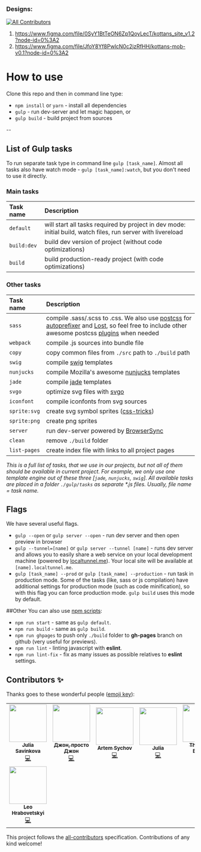 ### Designs:
<!-- ALL-CONTRIBUTORS-BADGE:START - Do not remove or modify this section -->
[![All Contributors](https://img.shields.io/badge/all_contributors-8-orange.svg?style=flat-square)](#contributors-)
<!-- ALL-CONTRIBUTORS-BADGE:END -->
1. https://www.figma.com/file/0SyY1BtTeON6Zp1QoyLecT/kottans_site_v1.2?node-id=0%3A2
2. https://www.figma.com/file/JfoY8Yf8PwlcN0c2jzRfHH/kottans-mob-v0.1?node-id=0%3A2


# How to use


Clone this repo and then in command line type:

* `npm install` or `yarn` - install all dependencies
* `gulp` - run dev-server and let magic happen, or
* `gulp build` - build project from sources

--

## List of Gulp tasks

To run separate task type in command line `gulp [task_name]`.
Almost all tasks also have watch mode - `gulp [task_name]:watch`, but you don't need to use it directly.

### Main tasks
Task name          | Description                                                      
:------------------|:----------------------------------
`default`          | will start all tasks required by project in dev mode: initial build, watch files, run server with livereload
`build:dev`        | build dev version of project (without code optimizations)
`build`            | build production-ready project (with code optimizations)

### Other tasks
Task name          | Description                                                      
:------------------|:----------------------------------
`sass` 	         | compile .sass/.scss to .css. We also use [postcss](https://github.com/postcss/postcss) for [autoprefixer](https://github.com/postcss/autoprefixer) and [Lost](https://github.com/peterramsing/lost), so feel free to include other awesome postcss [plugins](https://github.com/postcss/postcss#plugins) when needed
`webpack`          | compile .js sources into bundle file
`copy`             | copy common files from `./src` path to `./build` path
`swig`             | compile [swig](http://paularmstrong.github.io/swig/)  templates
`nunjucks`         | compile Mozilla's awesome [nunjucks](https://mozilla.github.io/nunjucks/) templates
`jade`             | compile [jade](http://jade-lang.com/) templates
`svgo`             | optimize svg files with [svgo](https://github.com/svg/svgo)
`iconfont`         | compile iconfonts from svg sources
`sprite:svg`       | create svg symbol sprites ([css-tricks](https://css-tricks.com/svg-sprites-use-better-icon-fonts/))
`sprite:png`       | create png sprites
`server`           | run dev-server powered by [BrowserSync](https://www.browsersync.io/)
`clean`            | remove `./build` folder
`list-pages`       | create index file with links to all project pages

_This is a full list of tasks, that we use in our projects, but not all of them should be available in current project. For example, we only use one template engine out of these three [`jade`, `nunjucks`, `swig`]. All available tasks are placed in a folder `./gulp/tasks` as separate *.js files. Usually, file name = task name._


## Flags

We have several useful flags.

* `gulp --open` or `gulp server --open` - run dev server and then open preview in browser
* `gulp --tunnel=[name]` or `gulp server --tunnel [name]` - runs dev server and allows you to easily share a web service on your local development machine (powered by [localtunnel.me](https://localtunnel.me/)). Your local site will be available at `[name].localtunnel.me`.
* `gulp [task_name] --prod` or `gulp [task_name] --production` - run task in production mode. Some of the tasks (like, sass or js compilation) have additional settings for production mode (such as code minification), so with this flag you can force production mode. `gulp build` uses this mode by default.

##Other
You can also use [npm scripts](https://docs.npmjs.com/misc/scripts):

* `npm run start` - same as `gulp default`.
* `npm run build` - same as `gulp build`.
* `npm run ghpages` to push only `./build` folder to **gh-pages** branch on github (very useful for previews).
* `npm run lint` - linting javascript with **eslint**.
* `npm run lint-fix` - fix as many issues as possible relatives to **eslint** settings.



## Contributors ✨

Thanks goes to these wonderful people ([emoji key](https://allcontributors.org/docs/en/emoji-key)):

<!-- ALL-CONTRIBUTORS-LIST:START - Do not remove or modify this section -->
<!-- prettier-ignore-start -->
<!-- markdownlint-disable -->
<table>
  <tr>
    <td align="center"><a href="http://www.programulya.com"><img src="https://avatars0.githubusercontent.com/u/2372431?v=4" width="100px;" alt=""/><br /><sub><b>Julia Savinkova</b></sub></a><br /><a href="https://github.com/kottans/kottans/commits?author=programulya" title="Code">💻</a></td>
    <td align="center"><a href="https://github.com/sudodoki"><img src="https://avatars3.githubusercontent.com/u/1506905?v=4" width="100px;" alt=""/><br /><sub><b>Джон, просто Джон</b></sub></a><br /><a href="https://github.com/kottans/kottans/commits?author=sudodoki" title="Code">💻</a></td>
    <td align="center"><a href="http://artemsychov.com/"><img src="https://avatars3.githubusercontent.com/u/1478985?v=4" width="100px;" alt=""/><br /><sub><b>Artem Sychov</b></sub></a><br /><a href="https://github.com/kottans/kottans/commits?author=suchov" title="Code">💻</a></td>
    <td align="center"><a href="https://github.com/mayosh"><img src="https://avatars0.githubusercontent.com/u/3317247?v=4" width="100px;" alt=""/><br /><sub><b>Julia</b></sub></a><br /><a href="https://github.com/kottans/kottans/commits?author=mayosh" title="Code">💻</a></td>
    <td align="center"><a href="https://gitter.im"><img src="https://avatars2.githubusercontent.com/u/8518239?v=4" width="100px;" alt=""/><br /><sub><b>The Gitter Badger</b></sub></a><br /><a href="https://github.com/kottans/kottans/commits?author=gitter-badger" title="Code">💻</a></td>
    <td align="center"><a href="http://cv.vradchuk.info"><img src="https://avatars3.githubusercontent.com/u/1470686?v=4" width="100px;" alt=""/><br /><sub><b>Valentyn Radchuk</b></sub></a><br /><a href="https://github.com/kottans/kottans/commits?author=Zaknafeyn" title="Code">💻</a></td>
    <td align="center"><a href="https://github.com/brain-geek"><img src="https://avatars3.githubusercontent.com/u/307982?v=4" width="100px;" alt=""/><br /><sub><b>Oleksandr Rozumii</b></sub></a><br /><a href="https://github.com/kottans/kottans/commits?author=brain-geek" title="Code">💻</a></td>
  </tr>
  <tr>
    <td align="center"><a href="https://github.com/m1n0s"><img src="https://avatars0.githubusercontent.com/u/12004923?v=4" width="100px;" alt=""/><br /><sub><b>Leo Hrabovetskyi</b></sub></a><br /><a href="https://github.com/kottans/kottans/commits?author=m1n0s" title="Code">💻</a></td>
  </tr>
</table>

<!-- markdownlint-enable -->
<!-- prettier-ignore-end -->
<!-- ALL-CONTRIBUTORS-LIST:END -->

This project follows the [all-contributors](https://github.com/all-contributors/all-contributors) specification. Contributions of any kind welcome!